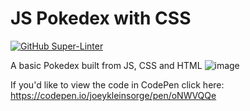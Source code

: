 # JS Pokedex with CSS

[![GitHub Super-Linter](https://github.com/joeykleinsorge/pokedex/workflows/Lint%20Code%20Base/badge.svg)](https://github.com/marketplace/actions/super-linter)

A basic Pokedex built from JS, CSS and HTML
![image](https://user-images.githubusercontent.com/30941888/123517466-152e4580-d66f-11eb-9fba-bb6077229250.png)

If you'd like to view the code in CodePen click here: https://codepen.io/joeykleinsorge/pen/oNWVQQe
